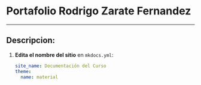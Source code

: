 # Portafolio Rodrigo Zarate Fernandez

---

## Descripcion:

1. **Edita el nombre del sitio** en `mkdocs.yml`:
   ```yaml
   site_name: Documentación del Curso
   theme:
     name: material